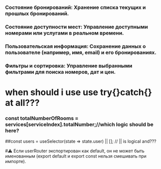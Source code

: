 ### Состояние бронирований: Хранение списка текущих и прошлых бронирований.

### Состояние доступности мест: Управление доступными номерами или услугами в реальном времени.

### Пользовательская информация: Сохранение данных о пользователе (например, имя, email) и его бронированиях.

### Фильтры и сортировка: Управление выбранными фильтрами для поиска номеров, дат и цен.

# when should i use use try{}catch{} at all???

### const totalNumberOfRooms = services[serviceIndex].totalNumber;//which logic should be here?

##const users = useSelector(state => state.user) || []; // || is logical and???

#⚠️ Если userRouter экспортирован как default, он не может быть именованным (export default и export const нельзя смешивать при импорте).